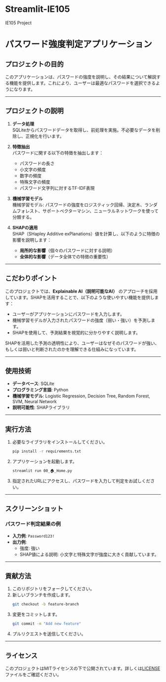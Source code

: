 # Streamlit-IE105
 IE105 Project

# パスワード強度判定アプリケーション

## プロジェクトの目的

このアプリケーションは、パスワードの強度を説明し、その結果について解説する機能を提供します。これにより、ユーザーは最適なパスワードを選択できるようになります。

---

## プロジェクトの説明

1. **データ処理**  
   SQLiteからパスワードデータを取得し、前処理を実施。不必要なデータを削除し、正規化を行います。

2. **特徴抽出**  
   パスワードに関する以下の特徴を抽出します：
   - パスワードの長さ
   - 小文字の頻度
   - 数字の頻度
   - 特殊文字の頻度
   - パスワード文字列に対するTF-IDF表現

3. **機械学習モデル**  
   機械学習モデル: パスワードの強度をロジスティック回帰、決定木、ランダムフォレスト、サポートベクターマシン、ニューラルネットワークを使って分類する。

4. **SHAPの適用**  
   SHAP（SHapley Additive exPlanations）値を計算し、以下のように特徴の影響を説明します：
   - **局所的な影響**（個々のパスワードに対する説明）
   - **全体的な影響**（データ全体での特徴の重要性）

---

## こだわりポイント

このプロジェクトでは、**Explainable AI（説明可能なAI）** のアプローチを採用しています。SHAPを活用することで、以下のような使いやすい機能を提供します：

- ユーザーがアプリケーションにパスワードを入力します。
- 機械学習モデルが入力されたパスワードの強度（弱い・強い）を予測します。
- SHAPを使用して、予測結果を視覚的に分かりやすく説明します。

SHAPを活用した予測の透明性により、ユーザーはなぜそのパスワードが強い、もしくは弱いと判断されたのかを理解できる仕組みになっています。

---

## 使用技術

- **データベース**: SQLite
- **プログラミング言語**: Python
- **機械学習モデル**: Logistic Regression, Decision Tree, Random Forest, SVM, Neural Network
- **説明可能性**: SHAPライブラリ

---

## 実行方法

1. 必要なライブラリをインストールしてください。
   ```bash
   pip install -r requirements.txt
   ```

2. アプリケーションを起動します。
   ```bash
   streamlit run 00_🏠_Home.py
   ```

3. 指定されたURLにアクセスし、パスワードを入力して判定をお試しください。

---

## スクリーンショット

### パスワード判定結果の例

- **入力例**: `Password123!`
- **出力例**:
  - 強度: 強い
  - SHAP値による説明: 小文字と特殊文字が強度に大きく貢献しています。

---

## 貢献方法

1. このリポジトリをフォークしてください。
2. 新しいブランチを作成します。
   ```bash
   git checkout -b feature-branch
   ```
3. 変更をコミットします。
   ```bash
   git commit -m "Add new feature"
   ```
4. プルリクエストを送信してください。

---

## ライセンス

このプロジェクトはMITライセンスの下で公開されています。詳しくは[LICENSE](./LICENSE)ファイルをご確認ください。
